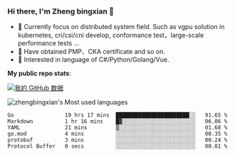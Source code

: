 ### Hi there, I'm Zheng bingxian  👋

* 📖  Currently focus on distributed system field. Such as vgpu solution in kubernetes, cri/csi/cni develop, conformance test，large-scale performance tests ...
* 🌱  Have obtained PMP、CKA certificate and so on.
* 👯  Interested in language of C#/Python/Golang/Vue.

**My public repo stats**:

[![我的 GitHub 数据](https://github-readme-stats.vercel.app/api?username=zhengbingxian&theme=merko)]()

![zhengbingxian's Most used languages](https://github-readme-stats.vercel.app/api/top-langs/?username=zhengbingxian&layout=compact&hide_border=true&langs_count=10)

<!--START_SECTION:waka-->

```text
Go                19 hrs 17 mins  ███████████████████████░░   91.65 %
Markdown          1 hr 16 mins    █▓░░░░░░░░░░░░░░░░░░░░░░░   06.06 %
YAML              21 mins         ▒░░░░░░░░░░░░░░░░░░░░░░░░   01.68 %
go.mod            4 mins          ░░░░░░░░░░░░░░░░░░░░░░░░░   00.35 %
protobuf          3 mins          ░░░░░░░░░░░░░░░░░░░░░░░░░   00.24 %
Protocol Buffer   0 secs          ░░░░░░░░░░░░░░░░░░░░░░░░░   00.01 %
```

<!--END_SECTION:waka-->
